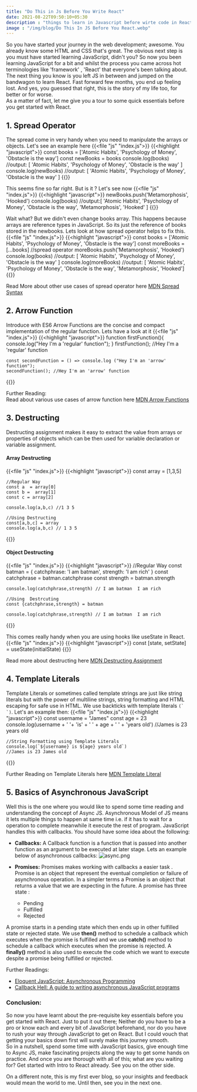 ```yaml
---
title: "Do This in Js Before You Write React"
date: 2021-08-22T09:50:10+05:30
description : "things to learn in Javascript before wirte code in React JS"
image : "/img/blog/Do This In JS Before You React.webp"
---
```


So you have started your journey in the web development; awesome. You already know some HTML and CSS that's great. The obvious next step is you must have started learning JavaScript, didn't you? So now you been learning JavaScript for a bit and whilst the process you came across hot terminologies like 'framework' , 'React' that everyone's been talking about. The next thing you know is you left JS in between and jumped on the bandwagon to learn React. Fast forward few months, you end up feeling lost. And yes, you guessed that right, this is the story of my life too, for better or for worse.  
As a matter of fact, let me give you a tour to some quick essentials before you get started with React.

## 1. Spread Operator

The spread come in very handy when you need to manipulate the arrays or objects. Let's see an example here
{{<file "js" "index.js">}}
{{<highlight "javascript">}}
    const books  = ['Atomic Habits', 'Psychology of Money', 'Obstacle is the way']
    const newBooks = books
    console.log(books)
    //output: [ 'Atomic Habits', 'Psychology of Money', 'Obstacle is the way' ]
    console.log(newBooks)
    //output: [ 'Atomic Habits', 'Psychology of Money', 'Obstacle is the way' ]
{{</highlight>}}    

This seems fine so far right. But is it ? Let's see now
{{<file "js" "index.js">}}
{{<highlight "javascript">}}
    newBooks.push('Metamorphosis', 'Hooked')
    console.log(books)
    //output:[ 'Atomic Habits', 'Psychology of Money', 'Obstacle is the way', 'Metamorphosis', 'Hooked' ]
{{</highlight>}}    

Wait what? But we didn't even change books array. This happens because arrays are reference types in JavaScript. So its just the reference of books stored in the newbooks. Lets look at how spread operator helps to fix this.
{{<file "js" "index.js">}}
{{<highlight "javascript">}}
    const books  = ['Atomic Habits', 'Psychology of Money', 'Obstacle is the way']
    const moreBooks = [...books] //spread operator
    moreBooks.push('Metamorphosis', 'Hooked')
    console.log(books)
    //output: [ 'Atomic Habits', 'Psychology of Money', 'Obstacle is the way' ]
    console.log(moreBooks)
    //output: [ 'Atomic Habits', 'Psychology of Money', 'Obstacle is the way', 'Metamorphosis', 'Hooked']
{{</highlight>}}    

Read More about other use cases of spread operator here [MDN Spread Syntax](https://developer.mozilla.org/en-US/docs/Web/JavaScript/Reference/Operators/Spread_syntax)

## 2. Arrow Function

Introduce with ES6 Arrow Functions are the concise and compact implementation of the regular function. Lets have a look at it
{{<file "js" "index.js">}}
{{<highlight "javascript">}}
    function firstFunction(){
        console.log("Hey I'm a 'regular' function");
      }
    firstFunction(); //Hey I'm a 'regular' function
    
    const secondFunction = () => console.log ("Hey I'm an 'arrow' function"); 
    secondFunction(); //Hey I'm an 'arrow' function
{{</highlight>}}    

Further Reading:  
Read about various use cases of arrow function here [MDN Arrow Functions](https://developer.mozilla.org/en-US/docs/Web/JavaScript/Reference/Functions/Arrow_functions)

## 3. Destructing

Destructing assignment makes it easy to extract the value from arrays or properties of objects which can be then used for variable declaration or variable assignment.

#### Array Destructing
{{<file "js" "index.js">}}
{{<highlight "javascript">}}
    const array = [1,3,5]
    
    //Regular Way
    const a  = array[0]
    const b =  array[1]
    const c = array[2]
    
    console.log(a,b,c) //1 3 5
    
    //Using Destructing
    const[a,b,c] = array
    console.log(a,b,c) // 1 3 5
{{</highlight>}}    

#### Object Destructing
{{<file "js" "index.js">}}
{{<highlight "javascript">}}
    //Regular Way
    const batman = {
      catchphrase: 'I am batman',
      strength: 'I am rich'
    }
    const catchphrase = batman.catchphrase
    const strength = batman.strength
    
    console.log(catchphrase,strength) // I am batman  I am rich
    
    //Using  Destrcuting
    const {catchphrase,strength} = batman
    
    console.log(catchphrase,strength) // I am batman  I am rich
{{</highlight>}}    

This comes really handy when you are using hooks like useState in React.
{{<file "js" "index.js">}}
{{<highlight "javascript">}}
      const [state, setState] = useState(initialState)
{{</highlight>}}

Read more about destructing here [MDN Destructing Assignment](https://developer.mozilla.org/en-US/docs/Web/JavaScript/Reference/Operators/Destructuring_assignment)

## 4. Template Literals

Template Literals or sometimes called template strings are just like string literals but with the power of multiline strings, string formatting and HTML escaping for safe use in HTML. We use backticks with template literals ``(` `)``. Let's an example then:
{{<file "js" "index.js">}}
{{<highlight "javascript">}}
    const username = "James"
    const age = 23
    console.log(username + ' '+ 'is' + ' ' + age + ' ' + 'years old')
    //James is 23 years old
    
    //String Formatting using Template Literals
    console.log(`${username} is ${age} years old`)
    //James is 23 James old
{{</highlight>}}    

Further Reading on Template Literals here [MDN Template Literal](https://developer.mozilla.org/en-US/docs/Web/JavaScript/Reference/Template_literals)

## 5. Basics of Asynchronous JavaScript

Well this is the one where you would like to spend some time reading and understanding the concept of Async JS. Asynchronous Model of JS means it lets multiple things to happen at same time i.e. if it has to wait for a operation to complete meanwhile it execute the rest of program. JavaScript handles this with callbacks. You should have some idea about the following:

*   **Callbacks:** A Callback function is a function that is passed into another function as an argument to be executed at later stage. Lets an example below of asynchronous callbacks: ![async.png](https://cdn.hashnode.com/res/hashnode/image/upload/v1629451565961/W5j-cN9Px.png?auto=compress,format&format=webp)

*   **Promises:** Promises makes working with callbacks a easier task . Promise is an object that represent the eventual completion or failure of asynchronous operation. In a simpler terms a Promise is an object that returns a value that we are expecting in the future. A promise has three state :
    *   Pending
    *   Fulfilled
    *   Rejected

A promise starts in a pending state which then ends up in other fulfilled state or rejected state. We use **then()** method to schedule a callback which executes when the promise is fulfilled and we use **catch()** method to schedule a callback which executes when the promise is rejected. A **finally()** method is also used to execute the code which we want to execute despite a promise being fulfilled or rejected.

Further Readings:

*   [Eloquent JavaScript: Asynchronous Programming](https://eloquentjavascript.net/11_async.html)
*   [Callback Hell: A guide to writing asynchronous JavaScript programs](http://callbackhell.com)

### Conclusion:

So now you have learnt about the pre-requisite key essentials before you get started with React. Just to put it out there; Neither do you have to be a pro or know each and every bit of JavaScript beforehand, nor do you have to rush your way through JavaScript to get on React. But I could vouch that getting your basics down first will surely make this journey smooth.  
So in a nutshell, spend some time with JavaScript basics, give enough time to Async JS, make fascinating projects along the way to get some hands on practice. And once you are thorough with all of this; what are you waiting for? Get started with Intro to React already. See you on the other side.

On a different note, this is my first ever blog, so your insights and feedback would mean the world to me. Until then, see you in the next one.
